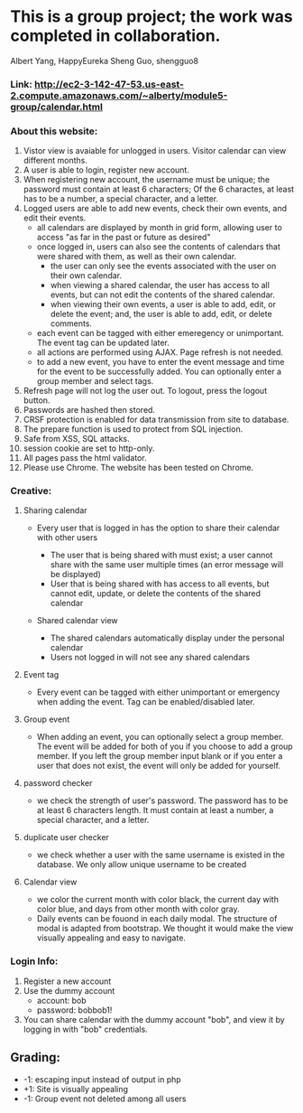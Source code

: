 # This is a group project; the work was completed in collaboration.
Albert Yang, HappyEureka
Sheng Guo, shengguo8

### Link: http://ec2-3-142-47-53.us-east-2.compute.amazonaws.com/~alberty/module5-group/calendar.html

### About this website:
1. Vistor view is avaiable for unlogged in users. Visitor calendar can view different months.
2. A user is able to login, register new account.
3. When registering new account, the username must be unique; the password must contain at least 6 characters; Of the 6 charactes, at least has to be a number, a special character, and a letter.
4. Logged users are able to add new events, check their own events, and edit their events.
    - all calendars are displayed by month in grid form, allowing user to access "as far in the past or future as desired"
	- once logged in, users can also see the contents of calendars that were shared with them, as well as their own calendar.
		- the user can only see the events associated with the user on their own calendar.
		- when viewing a shared calendar, the user has access to all events, but can not edit the contents of the shared calendar.
		- when viewing their own events, a user is able to add, edit, or delete the event; and, the user is able to add, edit, or delete comments.
	- each event can be tagged with either emeregency or unimportant. The event tag can be updated later.
	- all actions are performed using AJAX. Page refresh is not needed.
	- to add a new event, you have to enter the event message and time for the event to be successfully added. You can optionally enter a group member and select tags.
5. Refresh page will not log the user out. To logout, press the logout button.
6. Passwords are hashed then stored.
7. CRSF protection is enabled for data transmission from site to database.
8. The prepare function is used to protect from SQL injection.
9. Safe from XSS, SQL attacks.
10. session cookie are set to http-only.
11. All pages pass the html validator.
12. Please use Chrome. The website has been tested on Chrome.

### Creative:
1. Sharing calendar
	- Every user that is logged in has the option to share their calendar with other users
        - The user that is being shared with must exist; a user cannot share with the same user multiple times (an error message will be displayed)
        - User that is being shared with has access to all events, but cannot edit, update, or delete the contents of the shared calendar

	- Shared calendar view
    	- The shared calendars automatically display under the personal calendar
    	- Users not logged in will not see any shared calendars

2. Event tag
	- Every event can be tagged with either unimportant or emergency when adding the event. Tag can be enabled/disabled later.

3. Group event
	- When adding an event, you can optionally select a group member. The event will be added for both of you if you choose to add a group member. If you left the group member input blank or if you enter a user that does not exist, the event will only be added for yourself.

3. password checker
	- we check the strength of user's password. The password has to be at least 6 characters length. It must contain at least a number, a special character, and a letter.

4. duplicate user checker
	- we check whether a user with the same username is existed in the database. We only allow unique username to be created

5. Calendar view
	- we color the current month with color black, the current day with color blue, and days from other month with color gray.
	- Daily events can be fouond in each daily modal. The structure of modal is adapted from bootstrap. We thought it would make the view visually appealing and easy to navigate.

### Login Info:
1. Register a new account
2. Use the dummy account
	- account: bob
	- password: bobbob1!
3. You can share calendar with the dummy account "bob", and view it by logging in with "bob" credentials.

## Grading:
 - -1: escaping input instead of output in php
 - +1: Site is visually appealing
 - -1: Group event not deleted among all users
